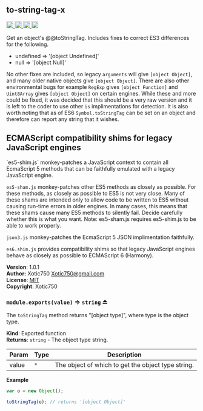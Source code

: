 <a name="module_to-string-tag-x"></a>
## to-string-tag-x
<a href="https://travis-ci.org/Xotic750/to-string-tag-x"
title="Travis status">
<img src="https://travis-ci.org/Xotic750/to-string-tag-x.svg?branch=master"
alt="Travis status" height="18">
</a>
<a href="https://david-dm.org/Xotic750/to-string-tag-x"
title="Dependency status">
<img src="https://david-dm.org/Xotic750/to-string-tag-x.svg"
alt="Dependency status" height="18"/>
</a>
<a href="https://david-dm.org/Xotic750/to-string-tag-x#info=devDependencies"
title="devDependency status">
<img src="https://david-dm.org/Xotic750/to-string-tag-x/dev-status.svg"
alt="devDependency status" height="18"/>
</a>
<a href="https://badge.fury.io/js/to-string-tag-x" title="npm version">
<img src="https://badge.fury.io/js/to-string-tag-x.svg"
alt="npm version" height="18">
</a>

Get an object's @@toStringTag. Includes fixes to correct ES3 differences
for the following.
- undefined => '[object Undefined]'
- null => '[object Null]'

No other fixes are included, so legacy `arguments` will
give `[object Object]`, and many older native objects
give `[object Object]`. There are also other environmental bugs
for example `RegExp` gives `[object Function]` and `Uint8Array`
gives `[object Object]` on certain engines. While these and more could
be fixed, it was decided that this should be a very raw version and it
is left to the coder to use other `is` implimentations for detection.
It is also worth noting that as of ES6 `Symbol.toStringTag` can be set on
an object and therefore can report any string that it wishes.

<h2>ECMAScript compatibility shims for legacy JavaScript engines</h2>
`es5-shim.js` monkey-patches a JavaScript context to contain all EcmaScript 5
methods that can be faithfully emulated with a legacy JavaScript engine.

`es5-sham.js` monkey-patches other ES5 methods as closely as possible.
For these methods, as closely as possible to ES5 is not very close.
Many of these shams are intended only to allow code to be written to ES5
without causing run-time errors in older engines. In many cases,
this means that these shams cause many ES5 methods to silently fail.
Decide carefully whether this is what you want. Note: es5-sham.js requires
es5-shim.js to be able to work properly.

`json3.js` monkey-patches the EcmaScript 5 JSON implimentation faithfully.

`es6.shim.js` provides compatibility shims so that legacy JavaScript engines
behave as closely as possible to ECMAScript 6 (Harmony).

**Version**: 1.0.1  
**Author:** Xotic750 <Xotic750@gmail.com>  
**License**: [MIT](&lt;https://opensource.org/licenses/MIT&gt;)  
**Copyright**: Xotic750  
<a name="exp_module_to-string-tag-x--module.exports"></a>
### `module.exports(value)` ⇒ <code>string</code> ⏏
The `toStringTag` method returns "[object type]", where type is the
object type.

**Kind**: Exported function  
**Returns**: <code>string</code> - The object type string.  

| Param | Type | Description |
| --- | --- | --- |
| value | <code>\*</code> | The object of which to get the object type string. |

**Example**  
```js
var o = new Object();

toStringTag(o); // returns '[object Object]'
```

